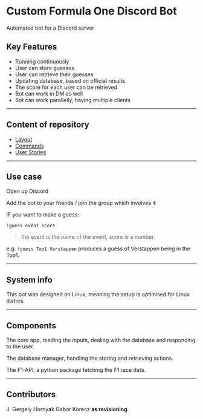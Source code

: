 # Custom Formula One Discord Bot

Automated bot for a Discord server

## Key Features

- Running continuously
- User can store guesses
- User can retrieve their guesses
- Updating database, based on official results
- The score for each user can be retrieved
- Bot can work in DM as well
- Bot can work parallelly, having multiple clients

---

## Content of repository

- [Layout](docs/layout.md)
- [Commands](docs/commands.md)
- [User Stories](docs/user_stories.md)

---

## Use case

Open up Discord

Add the bot to your friends / join the group which involves it

IF you want to make a guess:

`!guess event score`

> the event is the name of the event, score is a number.

e.g. `!guess Top1 Verstappen` produces a guess of Verstappen being in the Top1.

---

## System info

This bot was designed on Linux, meaning the setup is optimised for Linux distros.

---

## Components

The core app, reading the inputs, dealing with the database and responding to the user.

The database manager, handling the storing and retrieving actions.

The F1-API, a python package fetching the F1 race data.

---

## Contributors

J. Gergely Hornyak
Gabor Korecz **as revisioning**

